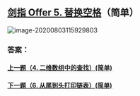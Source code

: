 ## [剑指 Offer 5. 替换空格](https://leetcode-cn.com/problems/ti-huan-kong-ge-lcof/)（简单）

![image-20200803115929803](C:\Users\Administrator\AppData\Roaming\Typora\typora-user-images\image-20200803115929803.png)



### 答案：



#### [上一题（4. 二维数组中的查找）(简单)](https://github.com/sdwwld/leetCode/blob/master/src/main/java/com/wld/java/offer/剑指Offer04.md)

#### [下一题（6. 从尾到头打印链表）(简单)](https://github.com/sdwwld/leetCode/blob/master/src/main/java/com/wld/java/offer/剑指Offer06.md)
